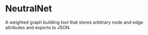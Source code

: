 # NeutralNet

A weighted graph building tool that stores arbitrary node and edge attributes and exports to JSON.
